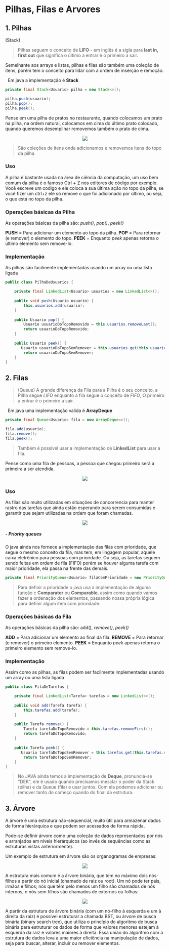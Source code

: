 # Pilhas, Filas e Arvores

## 1. Pilhas
(Stack)
> Pilhas seguem o conceito de **LIFO** - em inglês é a sigla para __last in, first out__ que significa o último a entrar é o primeiro a sair.

Semelhante aos arrays e listas, pilhas e filas são também uma coleção de itens, porém tem o conceito para lidar com a ordem de inserção e remoção.

&nbsp;
Em java a implementação é **Stack**
```java
private final Stack<Usuario> pilha = new Stack<>();

pilha.push(usuario);
pilha.pop();
pilha.peek();
```

Pense em uma pilha de pratos no restaurante, quando colocamos um prato na pilha, na ordem natural, colocamos em cima do último prato colocado, quando queremos desempilhar removemos também o prato de cima.

<center><img src="https://miro.medium.com/max/960/1*VvQLK70kFScVO6CN9VoBPg.jpeg"></center>

> São coleções de itens onde adicionamos e removemos itens do topo da pilha

### Uso

A pilha é bastante usada na área de ciência da computação, um uso bem comum da pilha é o famoso Ctrl + Z nos editores de código por exemplo. Você escreve um codigo e ele coloca a sua última ação no topo da pilha, se você fizer um ctrl+z ele só remove o que foi adicionado por último, ou seja, o que está no topo da pilha.

### Operações básicas da Pilha
As operações básicas da pilha são: _push()_, _pop()_, _peek()_

**PUSH** = Para adicionar um elemento ao topo da pilha.
**POP** = Para retornar (e remover) o elemento do topo.
**PEEK** = Enquanto _peek_ apenas retorna o último elemento sem remove-lo.

### Implementação
As pilhas são facilmente implementadas usando um array ou uma lista ligada

```java
public class PilhaDeUsuarios {

    private final LinkedList<Usuario> usuarios = new LinkedList<>();
    
    public void push(Usuario usuario) {
        this.usuarios.add(usuario);
    }
    
    public Usuario pop() {
        Usuario usuarioDoTopoRemovido = this.usuarios.removeLast();
        return usuarioDoTopoRemovido;
    }
    
    public Usuario peek() {
       Usuario usuarioDoTopoSemRemover = this.usuarios.get(this.usuarios.size() - 1);
        return usuarioDoTopoSemRemover;
    }
}
```

## 2. Filas
> (Queue)
A grande diferença da Fila para a Pilha é o seu conceito, a Pilha segue _LIFO_ enquanto a fila segue o conceito de _FIFO_, O primeiro a entrar é o primeiro a sair.


&nbsp;
Em java uma implementação valida é **ArrayDeque**
```java
private final Queue<Usuario> fila = new ArrayDeque<>();

fila.add(usuario);
fila.remove();
fila.peek();
```

> Também é possível usar a implementação de **LinkedList** para usar a fila.

Pense como uma fila de pessoas, a pessoa que chegou primeiro será a primeira a ser atendida.

<center><img src="https://img.freepik.com/vetores-gratis/fila-de-caixa-eletronico-desenho-animado-esperando-na-fila-do-caixa-eletronico_181313-593.jpg?size=626&ext=jpg"></center>

### Uso

As filas são muito utilizadas em situações de concorrencia para manter rastro das tarefas que ainda estão esperando para serem consumidas e garantir que sejam utilizadas na ordem que foram chamadas.

<center><img src="https://user-content.gitlab-static.net/22b02c77e6347c0ef9d70956958b731d499958a4/68747470733a2f2f75706c6f61642e77696b696d656469612e6f72672f77696b6970656469612f636f6d6d6f6e732f7468756d622f352f35322f446174615f51756575652e7376672f36303070782d446174615f51756575652e7376672e706e67"></center>

##### - __Priority queues__
O java ainda nos fornece a implementação das filas com prioridade, que segue o mesmo conceito da fila, mas tem, em lingagem popular, aquele caixa eletrônico para pessoas com prioridade. Ou seja, as tarefas seguem sendo feitas em ordem de fila (FIFO) porém se houver alguma tarefa com maior prioridade, ela passa na frente das demais.

```java
private final PriorityQueue<Usuario> filaComPrioridade = new PriorityQueue<>();
```

> Para definir a prioridade o java usa a implementação de alguma função c __Comparator__ ou __Comparable__, assim como quando vamos fazer a ordenação dos elementos, passando nossa própria lógica para definir algum item com prioridade.


### Operações básicas da Fila
As operações básicas da pilha são: add()_, remove()_, _peek()_

**ADD** = Para adicionar um elemento ao final da fila.
**REMOVE** = Para retornar (e remover) o primeiro elemento.
**PEEK** = Enquanto _peek_ apenas retorna o primeiro elemento sem remove-lo.

### Implementação
Assim como as pilhas, as filas podem ser facilmente implementadas usando um array ou uma lista ligada


```java
public class FilaDeTarefas {

    private final LinkedList<Tarefa> tarefas = new LinkedList<>();
    
    public void add(Tarefa tarefa) {
        this.tarefas.add(tarefa);
    }
    
    public Tarefa remove() {
        Tarefa tarefaDoTopoRemovido = this.tarefas.removeFirst();
        return tarefaDoTopoRemovido;
    }
    
    public Tarefa peek() {
       Usuario tarefaDoTopoSemRemover = this.tarefas.get(this.tarefas.size() - 1);
        return tarefaDoTopoSemRemover;
    }
}
```

> No JAVA ainda temos a implementação de **Deque**, pronuncia-se "DEK", ele é usado quando precisamos mesclar o poder da Stack (pilha) e da Queue (fila) e usar juntos. Com ela podemos adicionar ou remover tanto do começo quando do final da estrutura.

## 3. Árvore

A árvore é uma estrutura não-sequencial, muito útil para armazenar dados de forma hierárquica e que podem ser acessados de forma rápida.

Pode-se definir árvore como uma coleção de dados representados por nós e arranjados em níveis hierárquicos (ao invés de sequências como as estruturas vistas anteriormente).

Um exemplo de estrutura em árvore são os organogramas de empresas:

<center><img src="https://www.alura.com.br/artigos/assets/estruturas-de-dados-introducao/imagem3.png"></center>

A estrutura mais comum é a árvore binária, que tem no máximo dois nós-filhos a partir do nó inicial (chamado de raiz ou root). Um nó pode ter pais, irmãos e filhos; nós que têm pelo menos um filho são chamados de nós internos, e nós sem filhos são chamados de externos ou folhas:

<center><img src="https://www.alura.com.br/artigos/assets/estruturas-de-dados-introducao/imagem4.png"></center>

A partir da estrutura de árvore binária (com um nó-filho à esquerda e um à direita da raiz) é possível estruturar a chamada BST, ou árvore de busca binária (binary search tree), que utiliza o princípio do algoritmo de busca binária para estruturar os dados de forma que valores menores estejam à esquerda da raiz e valores maiores à direita. Essa união do algoritmo com a estrutura de dados leva a uma maior eficiência na manipulação de dados, seja para buscar, alterar, incluir ou remover elementos.





